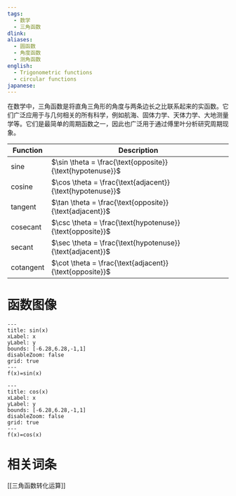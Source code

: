 ```yaml
---
tags:
  - 数学
  - 三角函数
dlink: 
aliases:
  - 圆函数
  - 角度函数
  - 测角函数
english:
  - Trigonometric functions
  - circular functions
japanese:
---
```

在数学中，三角函数是将直角三角形的角度与两条边长之比联系起来的实函数。它们广泛应用于与几何相关的所有科学，例如航海、固体力学、天体力学、大地测量学等。它们是最简单的周期函数之一，因此也广泛用于通过傅里叶分析研究周期现象。

| Function | Description |
| ---- | ---- |
| sine | $\sin \theta = \frac{\text{opposite}}{\text{hypotenuse}}$ |
| cosine | $\cos \theta = \frac{\text{adjacent}}{\text{hypotenuse}}$ |
| tangent | $\tan \theta = \frac{\text{opposite}}{\text{adjacent}}$ |
| cosecant | $\csc \theta = \frac{\text{hypotenuse}}{\text{opposite}}$ |
| secant | $\sec \theta = \frac{\text{hypotenuse}}{\text{adjacent}}$ |
| cotangent | $\cot \theta = \frac{\text{adjacent}}{\text{opposite}}$ |

# 函数图像
```functionplot
---
title: sin(x)
xLabel: x
yLabel: y
bounds: [-6.28,6.28,-1,1]
disableZoom: false
grid: true
---
f(x)=sin(x)
```

```functionplot
---
title: cos(x)
xLabel: x
yLabel: y
bounds: [-6.28,6.28,-1,1]
disableZoom: false
grid: true
---
f(x)=cos(x)
```

# 相关词条
[[三角函数转化运算]]
